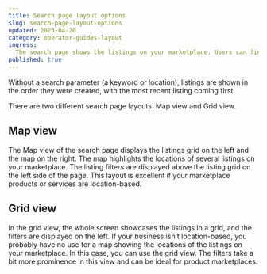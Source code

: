 ```yaml
---
title: Search page layout options
slug: search-page-layout-options
updated: 2023-04-20
category: operator-guides-layout
ingress:
  The search page shows the listings on your marketplace. Users can find the offering or product they need by sorting, filtering, or (in map view) dragging the map.
published: true
---
```



Without a search parameter (a keyword or location), listings are shown in the order they were created, with the most recent listing coming first. 

There are two different search page layouts: Map view and Grid view.

## Map view

The Map view of the search page displays the listings grid on the left and the map on the right. The map highlights the locations of several listings on your marketplace. The listing filters are displayed above the listing grid on the left side of the page. This layout is excellent if your marketplace products or services are location-based.

## Grid view

In the grid view, the whole screen showcases the listings in a grid, and the filters are displayed on the left. If your business isn’t location-based, you probably have no use for a map showing the locations of the listings on your marketplace. In this case, you can use the grid view. The filters take a bit more prominence in this view and can be ideal for product marketplaces. 